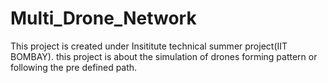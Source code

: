 # Multi_Drone_Network
This project is created under Insititute technical summer project(IIT BOMBAY). this project is about the simulation of drones forming pattern or following the pre defined path.
